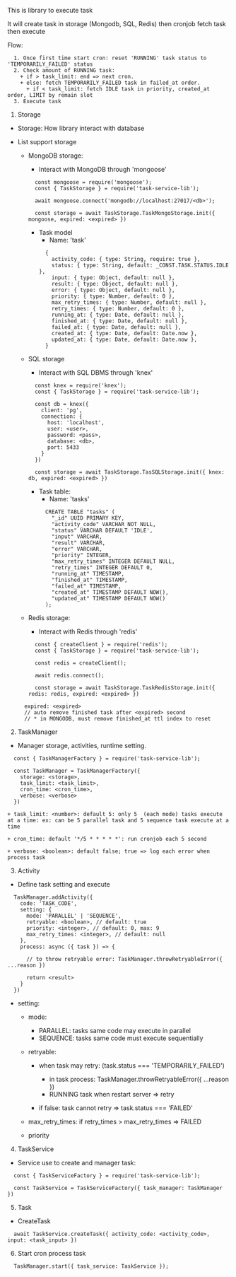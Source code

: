 This is library to execute task

It will create task in storage (Mongodb, SQL, Redis) then cronjob fetch task then execute

Flow:

```
  1. Once first time start cron: reset 'RUNNING' task status to 'TEMPORARILY_FAILED' status
  2. Check amount of RUNNING task:
    + if > task_limit: end => next cron.
    + else: fetch TEMPORARILY_FAILED task in failed_at order.
      + if < task_limit: fetch IDLE task in priority, created_at order, LIMIT by remain slot
  3. Execute task
```

1. Storage

  + Storage: How library interact with database

  + List support storage

    + MongoDB storage:
      + Interact with MongoDB through 'mongoose'
      ```
        const mongoose = require('mongoose');
        const { TaskStorage } = require('task-service-lib');

        await mongoose.connect('mongodb://localhost:27017/<db>');

        const storage = await TaskStorage.TaskMongoStorage.init({ mongoose, expired: <expired> })
      ```

      + Task model
        + Name: 'task'
        ```
          {
            activity_code: { type: String, require: true },
            status: { type: String, default: _CONST.TASK.STATUS.IDLE },
            input: { type: Object, default: null },
            result: { type: Object, default: null },
            error: { type: Object, default: null },
            priority: { type: Number, default: 0 },
            max_retry_times: { type: Number, default: null },
            retry_times: { type: Number, default: 0 },
            running_at: { type: Date, default: null },
            finished_at: { type: Date, default: null },
            failed_at: { type: Date, default: null },
            created_at: { type: Date, default: Date.now },
            updated_at: { type: Date, default: Date.now },
          }
        ```

    + SQL storage
      + Interact with SQL DBMS through 'knex'
      ```
        const knex = require('knex');
        const { TaskStorage } = require('task-service-lib');

        const db = knex({
          client: 'pg',
          connection: {
            host: 'localhost',
            user: <user>,
            password: <pass>,
            database: <db>,
            port: 5433
          }
        })

        const storage = await TaskStorage.TasSQLStorage.init({ knex: db, expired: <expired> })
      ```

      + Task table:
        + Name: 'tasks'
        ```
          CREATE TABLE "tasks" (
            "_id" UUID PRIMARY KEY,
            "activity_code" VARCHAR NOT NULL,
            "status" VARCHAR DEFAULT 'IDLE',
            "input" VARCHAR,
            "result" VARCHAR,
            "error" VARCHAR,
            "priority" INTEGER,
            "max_retry_times" INTEGER DEFAULT NULL,
            "retry_times" INTEGER DEFAULT 0,
            "running_at" TIMESTAMP,
            "finished_at" TIMESTAMP,
            "failed_at" TIMESTAMP,
            "created_at" TIMESTAMP DEFAULT NOW(),
            "updated_at" TIMESTAMP DEFAULT NOW()
          );
        ```

    + Redis storage:
      + Interact with Redis through 'redis'
      ```
        const { createClient } = require('redis');
        const { TaskStorage } = require('task-service-lib');

        const redis = createClient();

        await redis.connect();

        const storage = await TaskStorage.TaskRedisStorage.init({ redis: redis, expired: <expired> })
      ```

    ```
      expired: <expired>
      // auto remove finished task after <expired> second
      // * in MONGODB, must remove finished_at ttl index to reset
    ```

2. TaskManager
  + Manager storage, activities, runtime setting.

  ```
    const { TaskManagerFactory } = require('task-service-lib');

    const TaskManager = TaskManagerFactory({
      storage: <storage>,
      task_limit: <task_limit>,
      cron_time: <cron_time>,
      verbose: <verbose>
    })

  ```

    + task_limit: <number>: default 5: only 5  (each mode) tasks execute at a time: ex: can be 5 parallel task and 5 sequence task execute at a time

    + cron_time: default '*/5 * * * * *': run cronjob each 5 second

    + verbose: <boolean>: default false; true => log each error when process task

3. Activity

  + Define task setting and execute

  ```
    TaskManager.addActivity({
      code: 'TASK_CODE',
      setting: {
        mode: 'PARALLEL' | 'SEQUENCE',
        retryable: <boolean>, // default: true
        priority: <integer>, // default: 0, max: 9
        max_retry_times: <integer>, // default: null
      },
      process: async ({ task }) => {

        // to throw retryable error: TaskManager.throwRetryableError({ ...reason })

        return <result>
      }
    })
  ```

  + setting:
    + mode:
      + PARALLEL: tasks same code may execute in parallel
      + SEQUENCE: tasks same code must execute sequentially
    + retryable:
      + when task may retry: (task.status === 'TEMPORARILY_FAILED')
        + in task process: TaskManager.throwRetryableError({ ...reason })
        + RUNNING task when restart server => retry

      + if false: task cannot retry => task.status === 'FAILED'

    + max_retry_times: if retry_times > max_retry_times => FAILED

    + priority

4. TaskService
  + Service use to create and manager task:
  ```
    const { TaskServiceFactory } = require('task-service-lib');

    const TaskService = TaskServiceFactory({ task_manager: TaskManager })
  ```


5. Task

  + CreateTask
  ```
    await TaskService.createTask({ activity_code: <activity_code>, input: <task_input> })
  ```

6. Start cron process task

  ```
    TaskManager.start({ task_service: TaskService });
  ```